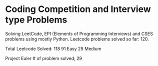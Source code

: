 # Coding Competition and Interview type Problems
Solving LeetCode, EPI (Elements of Programming Interviews) and CSES problems using mostly Python. Leetcode problems solved so far: 120.

Total Leetcode Solved: 118
91 Easy
29 Medium 

Project Euler # of problem solved; 29
